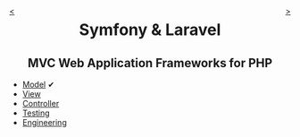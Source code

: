 <div style="float: right;">

[>](./view-0.md)

</div>
<div style="float: left;">

[<](./model-5.md)

</div>

<center>

Symfony & Laravel
=================

MVC Web Application Frameworks for PHP
---------------------------------------

</center>

* [Model](./model-0.md) ✔
* [View](./view-0.md)
* [Controller](./controller-0.md)
* [Testing](./testing-0.md)
* [Engineering](./engineering-0.md)
